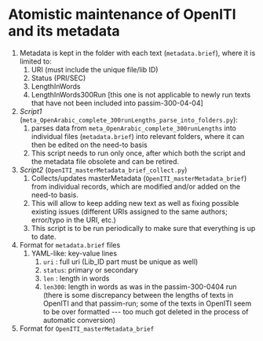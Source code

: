 # Atomistic maintenance of OpenITI and its metadata

1. Metadata is kept in the folder with each text (`metadata.brief`), where it is limited to:
	1. URI (must include the unique file/lib ID)
	2. Status (PRI/SEC)
	3. LengthInWords
	4. LengthInWords300Run [this one is not applicable to newly run texts that have not been included into passim-300-04-04]
2. *Script1* (`meta_OpenArabic_complete_300runLengths_parse_into_folders.py`):
	1. parses data from `meta_OpenArabic_complete_300runLengths` into individual files (`metadata.brief`) into relevant folders, where it can then be edited on the need-to basis
	2. This script needs to run only once, after which both the script and the metadata file obsolete and can be retired. 
3. *Script2* (`OpenITI_masterMetadata_brief_collect.py`)
	1. Collects/updates masterMetadata (`OpenITI_masterMetadata_brief`) from individual records, which are modified and/or added on the need-to basis.
	2. This will allow to keep adding new text as well as fixing possible existing issues (different URIs assigned to the same authors; error/typo in the URI, etc.)
	3. This script is to be run periodically to make sure that everything is up to date. 
4. Format for `metadata.brief` files
	1. YAML-like: key-value lines
		1. `uri` : full uri (Lib_ID part must be unique as well)
		2. `status`: primary or secondary
		3. `len` : length in words
		4. `len300`: length in words as was in the passim-300-0404 run (there is some discrepancy between the lengths of texts in OpenITI and that passim-run; some of the texts in OpenITI seem to be over formatted --- too much got deleted in the process of automatic conversion)
5. Format for `OpenITI_masterMetadata_brief`
